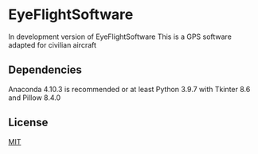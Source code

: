 # EyeFlightSoftware

In development version of EyeFlightSoftware
This is a GPS software adapted for civilian aircraft

## Dependencies

Anaconda 4.10.3 is recommended or at least Python 3.9.7 with Tkinter 8.6 and Pillow 8.4.0

## License

[MIT](https://choosealicense.com/licenses/mit/)